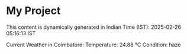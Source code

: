 # My Project

This content is dynamically generated in Indian Time (IST): 2025-02-26 05:16:13 IST


Current Weather in Coimbatore:
Temperature: 24.88 °C
Condition: haze
